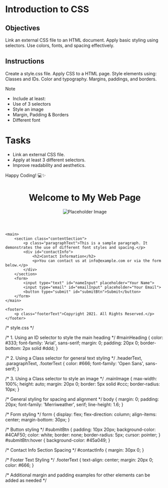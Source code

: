 # Introduction to CSS

## Objectives
Link an external CSS file to an HTML document.
Apply basic styling using selectors.
Use colors, fonts, and spacing effectively.

## Instructions

Create a style.css file.
Apply CSS to a HTML page.
Style elements using:
Classes and IDs.
Color and typography.
Margins, paddings, and borders.

>[!NOTE]
>  - Include at least:
>  - Use of 3 selectors
>  - Style an image
>  - Margin, Padding & Borders
>  - Different font

# Tasks
 - Link an external CSS file.
 - Apply at least 3 different selectors.
 - Improve readability and aesthetics.

Happy Coding! 💻✨


<!DOCTYPE html>
<html lang="en">
<head>
    <meta charset="UTF-8">
    <meta name="viewport" content="width=device-width, initial-scale=1.0">
    <title>Styled HTML Page</title>
    <!-- Linking the external CSS file -->
    <link rel="stylesheet" href="style.css">
</head>
<body>
    <header>
        <h1 id="mainHeading" class="headerText">Welcome to My Web Page</h1>
        <img src="https://via.placeholder.com/350x150" alt="Placeholder Image" class="mainImage" />
    </header>

    <main>
        <section class="contentSection">
            <p class="paragraphText">This is a sample paragraph. It demonstrates the use of different font styles and spacing.</p>
            <div id="contactInfo">
                <h2>Contact Information</h2>
                <p>You can contact us at info@example.com or via the form below.</p>
            </div>
        </section>
        <form>
            <input type="text" id="nameInput" placeholder="Your Name">
            <input type="email" id="emailInput" placeholder="Your Email">
            <button type="submit" id="submitBtn">Submit</button>
        </form>
    </main>

    <footer>
        <p class="footerText">Copyright 2021. All Rights Reserved.</p>
    </footer>
</body>
</html>
/* style.css */

/* 1. Using an ID selector to style the main heading */
#mainHeading {
    color: #333;
    font-family: 'Arial', sans-serif;
    margin: 0;
    padding: 20px 0;
    border-bottom: 2px solid #ddd;
}

/* 2. Using a Class selector for general text styling */
.headerText, .paragraphText, .footerText {
    color: #666;
    font-family: 'Open Sans', sans-serif;
}

/* 3. Using a Class selector to style an image */
.mainImage {
    max-width: 100%;
    height: auto;
    margin: 20px 0;
    border: 5px solid #ccc;
    border-radius: 10px;
}

/* General styling for spacing and alignment */
body {
    margin: 0;
    padding: 20px;
    font-family: 'Merriweather', serif;
    line-height: 1.6;
}

/* Form styling */
form {
    display: flex;
    flex-direction: column;
    align-items: center;
    margin-bottom: 30px;
}

/* Button styling */
#submitBtn {
    padding: 10px 20px;
    background-color: #4CAF50;
    color: white;
    border: none;
    border-radius: 5px;
    cursor: pointer;
}
#submitBtn:hover {
    background-color: #45a049;
}

/* Contact Info Section Spacing */
#contactInfo {
    margin: 30px 0;
}

/* Footer Text Styling */
.footerText {
    text-align: center;
    margin: 20px 0;
    color: #666;
}

/* Additional margin and padding examples for other elements can be added as needed */
